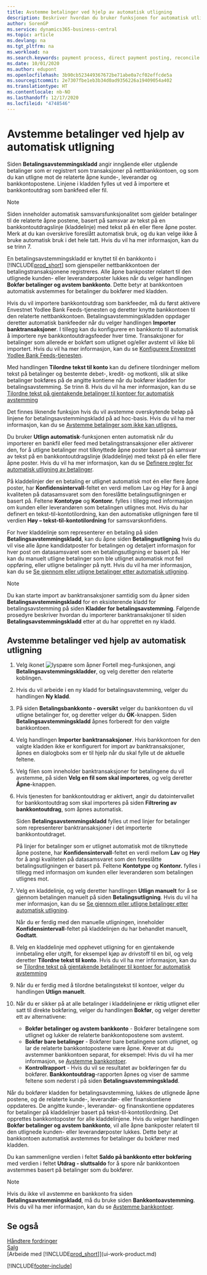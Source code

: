 ```yaml
---
title: Avstemme betalinger ved hjelp av automatisk utligning
description: Beskriver hvordan du bruker funksjonen for automatisk utligning til å utligne betalinger eller innbetalinger mot de relaterte åpne postene, og avstemme betalinger.
author: SorenGP
ms.service: dynamics365-business-central
ms.topic: article
ms.devlang: na
ms.tgt_pltfrm: na
ms.workload: na
ms.search.keywords: payment process, direct payment posting, reconcile payment, expenses, cash receipts
ms.date: 10/01/2020
ms.author: edupont
ms.openlocfilehash: 3b90cb523449367672be71abe0a7cf02effcde5a
ms.sourcegitcommit: 2e7307fbe1eb3b34d0ad9356226a19409054a402
ms.translationtype: HT
ms.contentlocale: nb-NO
ms.lasthandoff: 12/17/2020
ms.locfileid: "4748546"
---
```

# <a name="reconcile-payments-using-automatic-application"></a>Avstemme betalinger ved hjelp av automatisk utligning

Siden **Betalingsavstemmingskladd** angir inngående eller utgående betalinger som er registrert som transaksjoner på nettbankkontoen, og som du kan utligne mot de relaterte åpne kunde-, leverandør og bankkontopostene. Linjene i kladden fylles ut ved å importere et bankkontoutdrag som bankfeed eller fil.

> [!NOTE]
> Siden inneholder automatisk samsvarsfunksjonalitet som gjelder betalinger til de relaterte åpne postene, basert på samsvar av tekst på en bankkontoutdragslinje (kladdelinje) med tekst på én eller flere åpne poster. Merk at du kan overskrive foreslått automatisk bruk, og du kan velge ikke å bruke automatisk bruk i det hele tatt. Hvis du vil ha mer informasjon, kan du se trinn 7.

En betalingsavstemmingskladd er knyttet til én bankkonto i [!INCLUDE[prod_short](includes/prod_short.md)] som gjenspeiler nettbankkontoen der betalingstransaksjonene registreres. Alle åpne bankposter relatert til den utlignede kunden- eller leverandørposter lukkes når du velger handlingen **Bokfør betalinger og avstem bankkonto**. Dette betyr at bankkontoen automatisk avstemmes for betalinger du bokfører med kladden.

Hvis du vil importere bankkontoutdrag som bankfeeder, må du først aktivere Envestnet Yodlee Bank Feeds-tjenesten og deretter knytte bankkontoen til den relaterte nettbankkontoen. Betalingsavstemmingskladden oppdager deretter automatisk bankfeeder når du velger handlingen **Importer banktransaksjoner**. I tillegg kan du konfigurere en bankkonto til automatisk å importere nye bankkontoutdragsfeeder hver time. Transaksjoner for betalinger som allerede er bokført som utlignet og/eller avstemt vil ikke bli importert. Hvis du vil ha mer informasjon, kan du se [Konfigurere Envestnet Yodlee Bank Feeds-tjenesten](bank-how-setup-bank-statement-service.md).

Med handlingen **Tilordne tekst til konto** kan du definere tilordninger mellom tekst på betalinger og bestemte debet-, kredit- og motkonti, slik at slike betalinger bokføres på de angitte kontiene når du bokfører kladden for betalingsavstemming. Se trinn 8. Hvis du vil ha mer informasjon, kan du se [Tilordne tekst på gjentakende betalinger til kontoer for automatisk avstemming](receivables-how-map-text-recurring-payments-accounts-auto-reconcilliation.md)

Det finnes liknende funksjon hvis du vil avstemme overskytende beløp på linjene for betalingsavstemmingskladd på ad hoc-basis. Hvis du vil ha mer informasjon, kan du se [Avstemme betalinger som ikke kan utlignes.](receivables-how-reconcile-payments-cannot-apply-auto.md)

Du bruker **Utlign automatisk**-funksjonen enten automatisk når du importerer en bankfil eller feed med betalingstransaksjoner eller aktiverer den, for å utligne betalinger mot tilknyttede åpne poster basert på samsvar av tekst på en bankkontoutdragslinje (kladdelinje) med tekst på én eller flere åpne poster. Hvis du vil ha mer informasjon, kan du se [Definere regler for automatisk utligning av betalinger](receivables-how-set-up-payment-application-rules.md).

På kladdelinjer der en betaling er utlignet automatisk mot én eller flere åpne poster, har **Konfidensintervall**-feltet en verdi mellom Lav og Høy for å angi kvaliteten på datasamsvaret som den foreslåtte betalingsutligningen er basert på. Feltene **Kontotype** og **Kontonr.** fylles i tillegg med informasjon om kunden eller leverandøren som betalingen utlignes mot. Hvis du har definert en tekst-til-kontotilordning, kan den automatiske utligningen føre til verdien **Høy – tekst-til-kontotilordning** for samsvarskonfidens.

For hver kladdelinje som representerer en betaling på siden **Betalingsavstemmingskladd**, kan du åpne siden **Betalingsutligning** hvis du vil vise alle åpne kandidatposter for betalingen og detaljert informasjon for hver post om datasamsvaret som en betalingsutligning er basert på. Her kan du manuelt utligne betalinger som ble utlignet automatisk mot feil oppføring, eller utligne betalinger på nytt. Hvis du vil ha mer informasjon, kan du se [Se gjennom eller utligne betalinger etter automatisk utligning](receivables-how-review-apply-payments-auto-application.md).

> [!NOTE]  
> Du kan starte import av banktransaksjoner samtidig som du åpner siden **Betalingsavstemmingskladd** for en eksisterende kladd for betalingsavstemming på siden **Kladder for betalingsavstemming**. Følgende prosedyre beskriver hvordan du importerer banktransaksjoner til siden **Betalingsavstemmingskladd** etter at du har opprettet en ny kladd.

## <a name="to-reconcile-payments-using-automatic-application"></a>Avstemme betalinger ved hjelp av automatisk utligning
1. Velg ikonet ![lyspære som åpner Fortell meg-funksjonen](media/ui-search/search_small.png "Fortell hva du vil gjøre"), angi **Betalingsavstemmingskladder**, og velg deretter den relaterte koblingen.
2. Hvis du vil arbeide i en ny kladd for betalingsavstemming, velger du handlingen **Ny kladd**.
3. På siden **Betalingsbankkonto - oversikt** velger du bankkontoen du vil utligne betalinger for, og deretter velger du **OK**-knappen.
   Siden **Betalingsavstemmingskladd** åpnes forberedt for den valgte bankkontoen.
4. Velg handlingen **Importer banktransaksjoner**.
   Hvis bankkontoen for den valgte kladden ikke er konfigurert for import av banktransaksjoner, åpnes en dialogboks som er til hjelp når du skal fylle ut de aktuelle feltene.
5. Velg filen som inneholder banktransaksjoner for betalingene du vil avstemme, på siden **Velg en fil som skal importeres**, og velg deretter **Åpne**-knappen.  
6. Hvis tjenesten for bankkontoutdrag er aktivert, angir du datointervallet for bankkontoutdrag som skal importeres på siden **Filtrering av bankkontoutdrag**, som åpnes automatisk.

    Siden **Betalingsavstemmingskladd** fylles ut med linjer for betalinger som representerer banktransaksjoner i det importerte bankkontoutdraget.

    På linjer for betalinger som er utlignet automatisk mot de tilknyttede åpne postene, har **Konfidensintervall**-feltet en verdi mellom **Lav** og **Høy** for å angi kvaliteten på datasamsvaret som den foreslåtte betalingsutligningen er basert på. Feltene **Kontotype** og **Kontonr.** fylles i tillegg med informasjon om kunden eller leverandøren som betalingen utlignes mot.
7. Velg en kladdelinje, og velg deretter handlingen **Utlign manuelt** for å se gjennom betalingen manuelt på siden **Betalingsutligning**. Hvis du vil ha mer informasjon, kan du se [Se gjennom eller utligne betalinger etter automatisk utligning](receivables-how-review-apply-payments-auto-application.md).

    Når du er ferdig med den manuelle utligningen, inneholder **Konfidensintervall**-feltet på kladdelinjen du har behandlet manuelt, **Godtatt**.
8. Velg en kladdelinje med opphevet utligning for en gjentakende innbetaling eller utgift, for eksempel kjøp av drivstoff til en bil, og velg deretter **Tilordne tekst til konto**. Hvis du vil ha mer informasjon, kan du se [Tilordne tekst på gjentakende betalinger til kontoer for automatisk avstemming](receivables-how-map-text-recurring-payments-accounts-auto-reconcilliation.md)
9. Når du er ferdig med å tilordne betalingstekst til kontoer, velger du handlingen **Utlign manuelt**.
10. Når du er sikker på at alle betalinger i kladdelinjene er riktig utlignet eller satt til direkte bokføring, velger du handlingen **Bokfør**, og velger deretter ett av alternativene:

    - **Bokfør betalinger og avstem bankkonto** - Bokfører betalingene som utlignet og lukker de relaterte bankkontopostene som avstemt.
    - **Bokfør bare betalinger** - Bokfører bare betalingene som utlignet, og lar de relaterte bankkontopostene være åpne. Krever at du avstemmer bankkontoen separat, for eksempel: Hvis du vil ha mer informasjon, se [Avstemme bankkontoer](bank-how-reconcile-bank-accounts-separately.md).
    - **Kontrollrapport** - Hvis du vil se resultatet av bokføringen før du bokfører. **Bankkontoutdrag**-rapporten åpnes og viser de samme feltene som nederst i på siden **Betalingsavstemmingskladd**.

Når du bokfører kladden for betalingsavstemming, lukkes de utlignede åpne postene, og de relaterte kunde-, leverandør- eller finanskontiene oppdateres. De angitte kunde-, leverandør- og finanskontiene oppdateres for betalinger på kladdelinjer basert på tekst-til-kontotilordning. Det opprettes bankkontoposter for alle kladdelinjene. Hvis du velger handlingen **Bokfør betalinger og avstem bankkonto**, vil alle åpne bankposter relatert til den utlignede kunden- eller leverandørposter lukkes. Dette betyr at bankkontoen automatisk avstemmes for betalinger du bokfører med kladden.

Du kan sammenligne verdien i feltet **Saldo på bankkonto etter bokføring** med verdien i feltet **Utdrag - sluttsaldo** for å spore når bankkontoen avstemmes basert på betalinger som du bokfører.

> [!NOTE]  
>   Hvis du ikke vil avstemme en bankkonto fra siden **Betalingsavstemmingskladd**, må du bruke siden **Bankkontoavstemming**. Hvis du vil ha mer informasjon, kan du se [Avstemme bankkontoer](bank-how-reconcile-bank-accounts-separately.md).

## <a name="see-also"></a>Se også
[Håndtere fordringer](receivables-manage-receivables.md)  
[Salg](sales-manage-sales.md)  
[Arbeide med [!INCLUDE[prod_short](includes/prod_short.md)]](ui-work-product.md)


[!INCLUDE[footer-include](includes/footer-banner.md)]